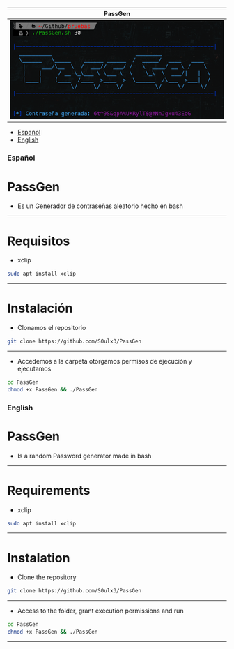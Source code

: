 | PassGen |
| ------- |
|![f](https://github.com/S0ulx3/PassGen/blob/main/Passgen.png)

- [Español](#español)
- [English](#english)

### Español
# PassGen
- Es un Generador de contraseñas aleatorio hecho en bash
-------
# Requisitos
- xclip
```bash
sudo apt install xclip
```
-------------------
# Instalación
- Clonamos el repositorio
```bash
git clone https://github.com/S0ulx3/PassGen
```
-------------------
- Accedemos a la carpeta otorgamos permisos de ejecución y ejecutamos
```bash
cd PassGen
chmod +x PassGen && ./PassGen
```
### English
# PassGen
- Is a random Password generator made in bash
--------------
# Requirements
- xclip
```bash
sudo apt install xclip
```
-------------------
# Instalation
- Clone the repository
```bash
git clone https://github.com/S0ulx3/PassGen
```
-------------------
- Access to the folder, grant execution permissions and run
```bash
cd PassGen
chmod +x PassGen && ./PassGen
```
----------------------
